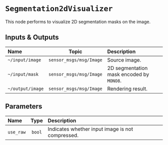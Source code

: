 # `Segmentation2dVisualizer`

This node performs to visualize 2D segmentation masks on the image.

## Inputs & Outputs

| Name             |          Topic          | Description                              |
| :--------------- | :---------------------: | :--------------------------------------- |
| `~/input/image`  | `sensor_msgs/msg/Image` | Source image.                            |
| `~/input/mask`   | `sensor_msgs/msg/Image` | 2D segmentation mask encoded by `MONO8`. |
| `~/output/image` | `sensor_msgs/msg/Image` | Rendering result.                        |

## Parameters

| Name      |  Type  | Description                                      |
| :-------- | :----: | :----------------------------------------------- |
| `use_raw` | `bool` | Indicates whether input image is not compressed. |

